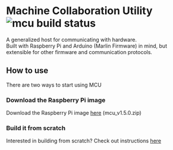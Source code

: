 # Machine Collaboration Utility  ![mcu build status](https://travis-ci.org/Autodesk/machine-collaboration-utility.svg?branch=master)

A generalized host for communicating with hardware.  
Built with Raspberry Pi and Arduino (Marlin Firmware) in mind, but extensible for other firmware and communication protocols.

## How to use  
There are two ways to start using MCU

### Download the Raspberry Pi image  
Download the Raspberry Pi image [here](https://drive.google.com/uc?id=0B7k-k73S74JBUVBVNDQ4ZndkaHM&export=download) (mcu_v1.5.0.zip)  

### Build it from scratch
Interested in building from scratch? Check out instructions [here](documentation/BUILDING.md)
